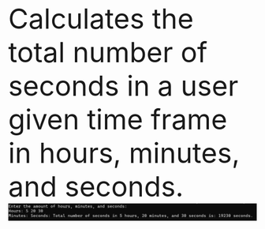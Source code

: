 <br><span style="font-size:4em;">Calculates the total number of seconds in a user given time frame in hours, minutes, and seconds.</span> </br>
<img src="image.png">